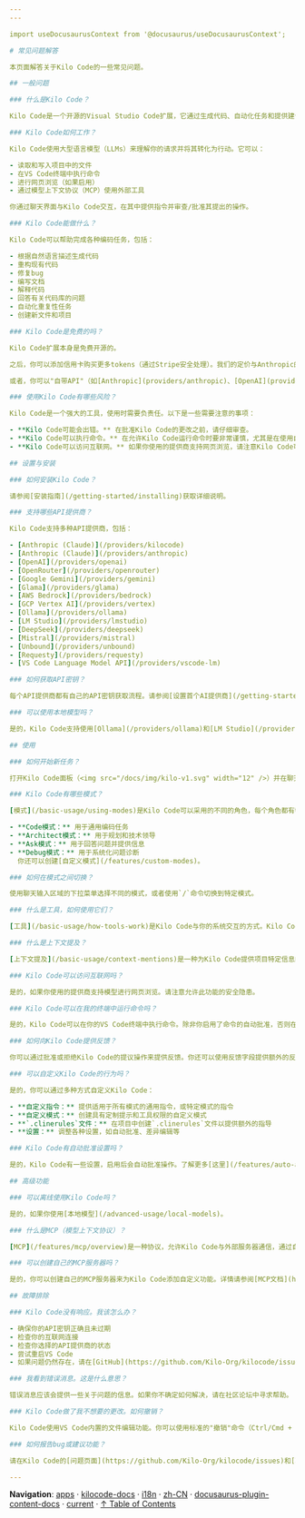 ```yaml
---
---

import useDocusaurusContext from '@docusaurus/useDocusaurusContext';

# 常见问题解答

本页面解答关于Kilo Code的一些常见问题。

## 一般问题

### 什么是Kilo Code？

Kilo Code是一个开源的Visual Studio Code扩展，它通过生成代码、自动化任务和提供建议来帮助你更高效地编写代码。

### Kilo Code如何工作？

Kilo Code使用大型语言模型（LLMs）来理解你的请求并将其转化为行动。它可以：

- 读取和写入项目中的文件
- 在VS Code终端中执行命令
- 进行网页浏览（如果启用）
- 通过模型上下文协议（MCP）使用外部工具

你通过聊天界面与Kilo Code交互，在其中提供指令并审查/批准其提出的操作。

### Kilo Code能做什么？

Kilo Code可以帮助完成各种编码任务，包括：

- 根据自然语言描述生成代码
- 重构现有代码
- 修复bug
- 编写文档
- 解释代码
- 回答有关代码库的问题
- 自动化重复性任务
- 创建新文件和项目

### Kilo Code是免费的吗？

Kilo Code扩展本身是免费开源的。

之后，你可以添加信用卡购买更多tokens（通过Stripe安全处理）。我们的定价与Anthropic的API费率完全一致。我们不会从每个token或每次充值中抽取任何费用。未来我们将添加更多LLM提供商。

或者，你可以"自带API"（如[Anthropic](providers/anthropic)、[OpenAI](providers/openai)、[OpenRouter](providers/openrouter)、[Requesty](providers/requesty)等）来使用其AI功能。这些提供商通常根据处理的tokens数量收取API使用费用。你需要创建账户并从所选提供商处获取API密钥。详情请参见[设置首个AI提供商](getting-started/connecting-api-provider)。

### 使用Kilo Code有哪些风险？

Kilo Code是一个强大的工具，使用时需要负责任。以下是一些需要注意的事项：

- **Kilo Code可能会出错。** 在批准Kilo Code的更改之前，请仔细审查。
- **Kilo Code可以执行命令。** 在允许Kilo Code运行命令时要非常谨慎，尤其是在使用自动批准时。
- **Kilo Code可以访问互联网。** 如果你使用的提供商支持网页浏览，请注意Kilo Code可能会访问敏感信息。

## 设置与安装

### 如何安装Kilo Code？

请参阅[安装指南](/getting-started/installing)获取详细说明。

### 支持哪些API提供商？

Kilo Code支持多种API提供商，包括：

- [Anthropic (Claude)](/providers/kilocode)
- [Anthropic (Claude)](/providers/anthropic)
- [OpenAI](/providers/openai)
- [OpenRouter](/providers/openrouter)
- [Google Gemini](/providers/gemini)
- [Glama](/providers/glama)
- [AWS Bedrock](/providers/bedrock)
- [GCP Vertex AI](/providers/vertex)
- [Ollama](/providers/ollama)
- [LM Studio](/providers/lmstudio)
- [DeepSeek](/providers/deepseek)
- [Mistral](/providers/mistral)
- [Unbound](/providers/unbound)
- [Requesty](/providers/requesty)
- [VS Code Language Model API](/providers/vscode-lm)

### 如何获取API密钥？

每个API提供商都有自己的API密钥获取流程。请参阅[设置首个AI提供商](/getting-started/connecting-api-provider)获取各提供商的相关文档链接。

### 可以使用本地模型吗？

是的，Kilo Code支持使用[Ollama](/providers/ollama)和[LM Studio](/providers/lmstudio)运行本地模型。请参阅[使用本地模型](/advanced-usage/local-models)获取说明。

## 使用

### 如何开始新任务？

打开Kilo Code面板（<img src="/docs/img/kilo-v1.svg" width="12" />）并在聊天框中输入你的任务。请清晰具体地描述你希望Kilo Code完成的工作。请参阅[输入你的请求](/)获取最佳实践。

### Kilo Code有哪些模式？

[模式](/basic-usage/using-modes)是Kilo Code可以采用的不同的角色，每个角色都有特定的关注点和能力。内置模式包括：

- **Code模式：** 用于通用编码任务
- **Architect模式：** 用于规划和技术领导
- **Ask模式：** 用于回答问题并提供信息
- **Debug模式：** 用于系统化问题诊断
  你还可以创建[自定义模式](/features/custom-modes)。

### 如何在模式之间切换？

使用聊天输入区域的下拉菜单选择不同的模式，或者使用`/`命令切换到特定模式。

### 什么是工具，如何使用它们？

[工具](/basic-usage/how-tools-work)是Kilo Code与你的系统交互的方式。Kilo Code会自动选择并使用适当的工具来完成你的任务。你不需要直接调用工具。每次使用工具时，你都会被提示批准或拒绝。

### 什么是上下文提及？

[上下文提及](/basic-usage/context-mentions)是一种为Kilo Code提供项目特定信息的方式，例如文件、文件夹或问题。使用"@"符号后跟你想要提及的项目（例如`@/src/file.ts`，`@problems`）。

### Kilo Code可以访问互联网吗？

是的，如果你使用的提供商支持模型进行网页浏览。请注意允许此功能的安全隐患。

### Kilo Code可以在我的终端中运行命令吗？

是的，Kilo Code可以在你的VS Code终端中执行命令。除非你启用了命令的自动批准，否则在执行每个命令之前，你都会被提示批准。在自动批准命令时要格外小心。如果你在终端命令上遇到问题，请参阅[Shell集成指南](/features/shell-integration)进行故障排除。

### 如何向Kilo Code提供反馈？

你可以通过批准或拒绝Kilo Code的提议操作来提供反馈。你还可以使用反馈字段提供额外的反馈。

### 可以自定义Kilo Code的行为吗？

是的，你可以通过多种方式自定义Kilo Code：

- **自定义指令：** 提供适用于所有模式的通用指令，或特定模式的指令
- **自定义模式：** 创建具有定制提示和工具权限的自定义模式
- **`.clinerules`文件：** 在项目中创建`.clinerules`文件以提供额外的指导
- **设置：** 调整各种设置，如自动批准、差异编辑等

### Kilo Code有自动批准设置吗？

是的，Kilo Code有一些设置，启用后会自动批准操作。了解更多[这里](/features/auto-approving-actions)。

## 高级功能

### 可以离线使用Kilo Code吗？

是的，如果你使用[本地模型](/advanced-usage/local-models)。

### 什么是MCP（模型上下文协议）？

[MCP](/features/mcp/overview)是一种协议，允许Kilo Code与外部服务器通信，通过自定义工具和资源扩展其能力。

### 可以创建自己的MCP服务器吗？

是的，你可以创建自己的MCP服务器来为Kilo Code添加自定义功能。详情请参阅[MCP文档](https://github.com/modelcontextprotocol)。

## 故障排除

### Kilo Code没有响应。我该怎么办？

- 确保你的API密钥正确且未过期
- 检查你的互联网连接
- 检查你选择的API提供商的状态
- 尝试重启VS Code
- 如果问题仍然存在，请在[GitHub](https://github.com/Kilo-Org/kilocode/issues)或[Discord](https://kilocode.ai/discord)上报告问题

### 我看到错误消息。这是什么意思？

错误消息应该会提供一些关于问题的信息。如果你不确定如何解决，请在社区论坛中寻求帮助。

### Kilo Code做了我不想要的更改。如何撤销？

Kilo Code使用VS Code内置的文件编辑功能。你可以使用标准的"撤销"命令（Ctrl/Cmd + Z）来还原更改。此外，如果启用了实验性检查点，Kilo可以还原对文件所做的更改。

### 如何报告bug或建议功能？

请在Kilo Code的[问题页面](https://github.com/Kilo-Org/kilocode/issues)和[功能请求页面](https://github.com/Kilo-Org/kilocode/discussions/categories/ideas)上报告bug或建议功能。

---
```


**Navigation**: [apps](../../../../../../apps/) · [kilocode-docs](../../../../../apps/kilocode-docs/) · [i18n](../../../../apps/kilocode-docs/i18n/) · [zh-CN](../../../apps/kilocode-docs/i18n/zh-CN/) · [docusaurus-plugin-content-docs](../../apps/kilocode-docs/i18n/zh-CN/docusaurus-plugin-content-docs/) · [current](../apps/kilocode-docs/i18n/zh-CN/docusaurus-plugin-content-docs/current/) · [↑ Table of Contents](#faq)
